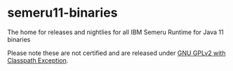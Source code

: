 # semeru11-binaries
The home for releases and nightlies for all IBM Semeru Runtime for Java 11 binaries

Please note these are not certified and are released under [GNU GPLv2 with Classpath Exception](https://openjdk.java.net/legal/gplv2+ce.html).
